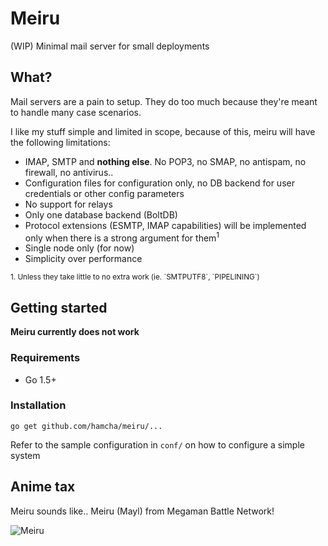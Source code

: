 # Meiru

(WIP) Minimal mail server for small deployments

## What?

Mail servers are a pain to setup. They do too much because they're meant to handle many case scenarios.

I like my stuff simple and limited in scope, because of this, meiru will have the following limitations:

 - IMAP, SMTP and **nothing else**. No POP3, no SMAP, no antispam, no firewall, no antivirus..
 - Configuration files for configuration only, no DB backend for user credentials or other config parameters
 - No support for relays
 - Only one database backend (BoltDB)
 - Protocol extensions (ESMTP, IMAP capabilities) will be implemented only when there is a strong argument for them<sup>1</sup>
 - Single node only (for now)
 - Simplicity over performance
 
<sup>
1. Unless they take little to no extra work (ie. `SMTPUTF8`, `PIPELINING`)
</sup>

## Getting started

**Meiru currently does not work**

### Requirements

- Go 1.5+

### Installation

`go get github.com/hamcha/meiru/...`

Refer to the sample configuration in `conf/` on how to configure a simple system

## Anime tax

Meiru sounds like.. Meiru (Mayl) from Megaman Battle Network!

![Meiru](http://www.therockmanexezone.com/gallery/albums/userpics/10002/Meiru_OSSsitez.PNG)

